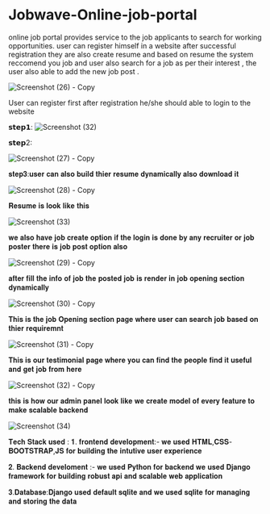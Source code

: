 # Jobwave-Online-job-portal
online job portal provides service to the job applicants to search for working opportunities. user can register himself in a website after successful registration they are also create resume and based on resume the system reccomend you job and user also search for a job as per their interest , the user also able to add the new job post .


![Screenshot (26) - Copy](https://github.com/kashishsinghyadav/Jobwave-Online-job-portal/assets/117498422/6432844b-fc6d-43c4-ac31-e13e2db7fe41)


User can register first after registration he/she should able to login to the website

𝘀𝘁𝗲𝗽𝟭:
![Screenshot (32)](https://github.com/kashishsinghyadav/Jobwave-Online-job-portal/assets/117498422/f9aff1f7-332b-4bcf-a9ce-3640f90c2216)


𝘀𝘁𝗲𝗽2:


![Screenshot (27) - Copy](https://github.com/kashishsinghyadav/Jobwave-Online-job-portal/assets/117498422/4cf33bc8-5450-4aae-8b80-605f246bb77b)


𝐬𝐭𝐞𝐩𝟑:𝐮𝐬𝐞𝐫 𝐜𝐚𝐧 𝐚𝐥𝐬𝐨 𝐛𝐮𝐢𝐥𝐝 𝐭𝐡𝐢𝐞𝐫 𝐫𝐞𝐬𝐮𝐦𝐞 𝐝𝐲𝐧𝐚𝐦𝐢𝐜𝐚𝐥𝐥𝐲 𝐚𝐥𝐬𝐨 𝐝𝐨𝐰𝐧𝐥𝐨𝐚𝐝 𝐢𝐭

![Screenshot (28) - Copy](https://github.com/kashishsinghyadav/Jobwave-Online-job-portal/assets/117498422/ce7ff092-20d1-4783-81e2-dfcaf81d28ac)


𝐑𝐞𝐬𝐮𝐦𝐞 𝐢𝐬 𝐥𝐨𝐨𝐤 𝐥𝐢𝐤𝐞 𝐭𝐡𝐢𝐬

![Screenshot (33)](https://github.com/kashishsinghyadav/Jobwave-Online-job-portal/assets/117498422/5df6b7bf-d084-4936-af5a-f0dcaabf31ab)

𝐰𝐞 𝐚𝐥𝐬𝐨 𝐡𝐚𝐯𝐞 𝐣𝐨𝐛 𝐜𝐫𝐞𝐚𝐭𝐞 𝐨𝐩𝐭𝐢𝐨𝐧 𝐢𝐟 𝐭𝐡𝐞 𝐥𝐨𝐠𝐢𝐧 𝐢𝐬 𝐝𝐨𝐧𝐞 𝐛𝐲 𝐚𝐧𝐲 𝐫𝐞𝐜𝐫𝐮𝐢𝐭𝐞𝐫 𝐨𝐫 𝐣𝐨𝐛 𝐩𝐨𝐬𝐭𝐞𝐫 𝐭𝐡𝐞𝐫𝐞 𝐢𝐬 𝐣𝐨𝐛 𝐩𝐨𝐬𝐭 𝐨𝐩𝐭𝐢𝐨𝐧 𝐚𝐥𝐬𝐨


![Screenshot (29) - Copy](https://github.com/kashishsinghyadav/Jobwave-Online-job-portal/assets/117498422/7b1d866d-5278-4a41-8359-01a98fa65bee)


𝐚𝐟𝐭𝐞𝐫 𝐟𝐢𝐥𝐥 𝐭𝐡𝐞 𝐢𝐧𝐟𝐨 𝐨𝐟 𝐣𝐨𝐛 𝐭𝐡𝐞 𝐩𝐨𝐬𝐭𝐞𝐝 𝐣𝐨𝐛 𝐢𝐬 𝐫𝐞𝐧𝐝𝐞𝐫 𝐢𝐧 𝐣𝐨𝐛 𝐨𝐩𝐞𝐧𝐢𝐧𝐠 𝐬𝐞𝐜𝐭𝐢𝐨𝐧 𝐝𝐲𝐧𝐚𝐦𝐢𝐜𝐚𝐥𝐥𝐲


![Screenshot (30) - Copy](https://github.com/kashishsinghyadav/Jobwave-Online-job-portal/assets/117498422/79e21fc1-c37b-43d0-bf1c-b716cbfde75b)

𝐓𝐡𝐢𝐬 𝐢𝐬 𝐭𝐡𝐞 𝐣𝐨𝐛 𝐎𝐩𝐞𝐧𝐢𝐧𝐠 𝐬𝐞𝐜𝐭𝐢𝐨𝐧 𝐩𝐚𝐠𝐞 𝐰𝐡𝐞𝐫𝐞 𝐮𝐬𝐞𝐫 𝐜𝐚𝐧 𝐬𝐞𝐚𝐫𝐜𝐡 𝐣𝐨𝐛 𝐛𝐚𝐬𝐞𝐝 𝐨𝐧 𝐭𝐡𝐢𝐞𝐫 𝐫𝐞𝐪𝐮𝐢𝐫𝐞𝐦𝐧𝐭


![Screenshot (31) - Copy](https://github.com/kashishsinghyadav/Jobwave-Online-job-portal/assets/117498422/21bbd651-1e13-4ed0-85b1-3f4dbd59bfcd)


𝐓𝐡𝐢𝐬 𝐢𝐬 𝐨𝐮𝐫 𝐭𝐞𝐬𝐭𝐢𝐦𝐨𝐧𝐢𝐚𝐥 𝐩𝐚𝐠𝐞 𝐰𝐡𝐞𝐫𝐞 𝐲𝐨𝐮 𝐜𝐚𝐧 𝐟𝐢𝐧𝐝 𝐭𝐡𝐞 𝐩𝐞𝐨𝐩𝐥𝐞 𝐟𝐢𝐧𝐝 𝐢𝐭 𝐮𝐬𝐞𝐟𝐮𝐥 𝐚𝐧𝐝 𝐠𝐞𝐭 𝐣𝐨𝐛 𝐟𝐫𝐨𝐦 𝐡𝐞𝐫𝐞


![Screenshot (32) - Copy](https://github.com/kashishsinghyadav/Jobwave-Online-job-portal/assets/117498422/0ad8a516-6ce7-4649-95e3-7c1ffc75a01c)


𝐭𝐡𝐢𝐬 𝐢𝐬 𝐡𝐨𝐰 𝐨𝐮𝐫 𝐚𝐝𝐦𝐢𝐧 𝐩𝐚𝐧𝐞𝐥 𝐥𝐨𝐨𝐤 𝐥𝐢𝐤𝐞 𝐰𝐞 𝐜𝐫𝐞𝐚𝐭𝐞 𝐦𝐨𝐝𝐞𝐥 𝐨𝐟 𝐞𝐯𝐞𝐫𝐲 𝐟𝐞𝐚𝐭𝐮𝐫𝐞 𝐭𝐨 𝐦𝐚𝐤𝐞 𝐬𝐜𝐚𝐥𝐚𝐛𝐥𝐞 𝐛𝐚𝐜𝐤𝐞𝐧𝐝

![Screenshot (34)](https://github.com/kashishsinghyadav/Jobwave-Online-job-portal/assets/117498422/96209563-1684-4482-ac5a-6c1141eac77b)





𝐓𝐞𝐜𝐡 𝐒𝐭𝐚𝐜𝐤 𝐮𝐬𝐞𝐝 :
𝟏. 𝐟𝐫𝐨𝐧𝐭𝐞𝐧𝐝 𝐝𝐞𝐯𝐞𝐥𝐨𝐩𝐦𝐞𝐧𝐭:-
𝐰𝐞 𝐮𝐬𝐞𝐝 𝐇𝐓𝐌𝐋,𝐂𝐒𝐒-𝐁𝐎𝐎𝐓𝐒𝐓𝐑𝐀𝐏,𝐉𝐒 𝐟𝐨𝐫 𝐛𝐮𝐢𝐥𝐝𝐢𝐧𝐠 𝐭𝐡𝐞 𝐢𝐧𝐭𝐮𝐭𝐢𝐯𝐞 𝐮𝐬𝐞𝐫 𝐞𝐱𝐩𝐞𝐫𝐢𝐞𝐧𝐜𝐞

𝟐. 𝐁𝐚𝐜𝐤𝐞𝐧𝐝 𝐝𝐞𝐯𝐞𝐥𝐨𝐦𝐞𝐧𝐭 :-
𝐰𝐞 𝐮𝐬𝐞𝐝 𝐏𝐲𝐭𝐡𝐨𝐧 𝐟𝐨𝐫 𝐛𝐚𝐜𝐤𝐞𝐧𝐝 𝐰𝐞 𝐮𝐬𝐞𝐝 𝐃𝐣𝐚𝐧𝐠𝐨 𝐟𝐫𝐚𝐦𝐞𝐰𝐨𝐫𝐤 𝐟𝐨𝐫 𝐛𝐮𝐢𝐥𝐝𝐢𝐧𝐠 𝐫𝐨𝐛𝐮𝐬𝐭 𝐚𝐩𝐢 𝐚𝐧𝐝 𝐬𝐜𝐚𝐥𝐚𝐛𝐥𝐞 𝐰𝐞𝐛 𝐚𝐩𝐩𝐥𝐢𝐜𝐚𝐭𝐢𝐨𝐧

𝟑.𝐃𝐚𝐭𝐚𝐛𝐚𝐬𝐞:𝐃𝐣𝐚𝐧𝐠𝐨 𝐮𝐬𝐞𝐝 𝐝𝐞𝐟𝐚𝐮𝐥𝐭 𝐬𝐪𝐥𝐢𝐭𝐞 𝐚𝐧𝐝 𝐰𝐞 𝐮𝐬𝐞𝐝 𝐬𝐪𝐥𝐢𝐭𝐞 𝐟𝐨𝐫 𝐦𝐚𝐧𝐚𝐠𝐢𝐧𝐠 𝐚𝐧𝐝 𝐬𝐭𝐨𝐫𝐢𝐧𝐠 𝐭𝐡𝐞 𝐝𝐚𝐭𝐚


